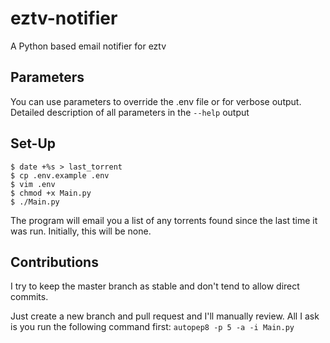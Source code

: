# eztv-notifier
A Python based email notifier for eztv

## Parameters
You can use parameters to override the .env file or for verbose output. Detailed description of all parameters in the `--help` output

## Set-Up
```
$ date +%s > last_torrent
$ cp .env.example .env
$ vim .env
$ chmod +x Main.py
$ ./Main.py
```
The program will email you a list of any torrents found since the last time it was run. Initially, this will be none.

## Contributions
I try to keep the master branch as stable and don't tend to allow direct commits.

Just create a new branch and pull request and I'll manually review. All I ask is you run the following command first: 
`autopep8 -p 5 -a -i Main.py`
